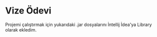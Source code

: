 # Vize Ödevi

Projemi çalıştırmak için yukarıdaki .jar dosyalarını İntellij İdea'ya Library olarak ekledim.
